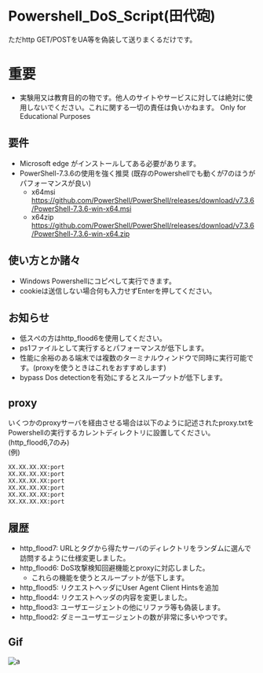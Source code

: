 
# Powershell_DoS_Script(田代砲)


ただhttp GET/POSTをUA等を偽装して送りまくるだけです。


# 重要

- 実験用又は教育目的の物です。他人のサイトやサービスに対しては絶対に使用しないでください。これに関する一切の責任は負いかねます。 Only for Educational Purposes

## 要件
- Microsoft edge がインストールしてある必要があります。
- PowerShell-7.3.6の使用を強く推奨 (既存のPowershellでも動くが7のほうがパフォーマンスが良い)
  - x64msi https://github.com/PowerShell/PowerShell/releases/download/v7.3.6/PowerShell-7.3.6-win-x64.msi
  - x64zip https://github.com/PowerShell/PowerShell/releases/download/v7.3.6/PowerShell-7.3.6-win-x64.zip


## 使い方とか諸々

- Windows Powershellにコピペして実行できます。
- cookieは送信しない場合何も入力せずEnterを押してください。


## お知らせ

- 低スぺの方はhttp_flood6を使用してください。
- ps1ファイルとして実行するとパフォーマンスが低下します。
- 性能に余裕のある端末では複数のターミナルウィンドウで同時に実行可能です。(proxyを使うときはこれをおすすめします)
- bypass Dos detectionを有効にするとスループットが低下します。


## proxy
いくつかのproxyサーバを経由させる場合は以下のように記述されたproxy.txtをPowershellの実行するカレントディレクトリに設置してください。  
(http_flood6,7のみ)  
(例) 
```
XX.XX.XX.XX:port
XX.XX.XX.XX:port
XX.XX.XX.XX:port
XX.XX.XX.XX:port
XX.XX.XX.XX:port
XX.XX.XX.XX:port
```


## 履歴
- http_flood7: URLと<href>タグから得たサーバのディレクトリをランダムに選んで訪問するように仕様変更しました。
- http_flood6: DoS攻撃検知回避機能とproxyに対応しました。
  - これらの機能を使うとスループットが低下します。
- http_flood5: リクエストヘッダにUser Agent Client Hintsを追加
- http_flood4: リクエストヘッダの内容を変更しました。
- http_flood3: ユーザエージェントの他にリファラ等も偽装します。
- http_flood2: ダミーユーザエージェントの数が非常に多いやつです。
## Gif
![a](https://github.com/rifurekusyon/Powershell_DoS_Script/assets/108679694/5449735b-7366-40e0-bf89-fd864494f9ad)
